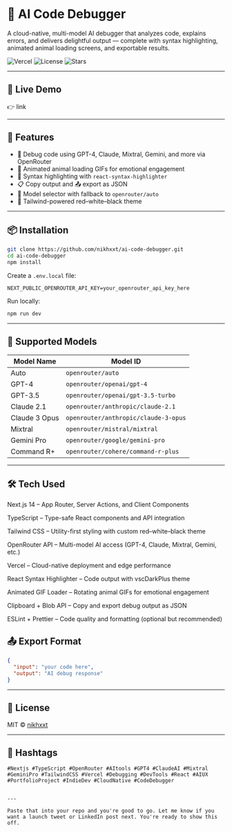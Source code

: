 # 🧠 AI Code Debugger
A cloud-native, multi-model AI debugger that analyzes code, explains errors, and delivers delightful output — complete with syntax highlighting, animated animal loading screens, and exportable results.

![Vercel](https://img.shields.io/badge/Hosted%20on-Vercel-black?logo=vercel)
![License](https://img.shields.io/github/license/nikhxxt/ai-code-debugger)
![Stars](https://img.shields.io/github/stars/nikhxxt/ai-code-debugger?style=social)

---

## 🔗 Live Demo

👉 link

---

## 🚀 Features

- 🧠 Debug code using GPT-4, Claude, Mixtral, Gemini, and more via OpenRouter  
- 🐾 Animated animal loading GIFs for emotional engagement  
- 🎨 Syntax highlighting with `react-syntax-highlighter`  
- 📋 Copy output and 📤 export as JSON  
- 🧪 Model selector with fallback to `openrouter/auto`  
- 💅 Tailwind-powered red–white–black theme  

---

## 📦 Installation

```bash
git clone https://github.com/nikhxxt/ai-code-debugger.git
cd ai-code-debugger
npm install
```

Create a `.env.local` file:

```env
NEXT_PUBLIC_OPENROUTER_API_KEY=your_openrouter_api_key_here
```

Run locally:

```bash
npm run dev
```

---

## 🧩 Supported Models

| Model Name     | Model ID                             |
|----------------|--------------------------------------|
| Auto           | `openrouter/auto`                    |
| GPT-4          | `openrouter/openai/gpt-4`            |
| GPT-3.5        | `openrouter/openai/gpt-3.5-turbo`    |
| Claude 2.1     | `openrouter/anthropic/claude-2.1`    |
| Claude 3 Opus  | `openrouter/anthropic/claude-3-opus` |
| Mixtral        | `openrouter/mistral/mixtral`         |
| Gemini Pro     | `openrouter/google/gemini-pro`       |
| Command R+     | `openrouter/cohere/command-r-plus`   |

---

## 🛠️ Tech Used

Next.js 14 – App Router, Server Actions, and Client Components

TypeScript – Type-safe React components and API integration

Tailwind CSS – Utility-first styling with custom red–white–black theme

OpenRouter API – Multi-model AI access (GPT-4, Claude, Mixtral, Gemini, etc.)

Vercel – Cloud-native deployment and edge performance

React Syntax Highlighter – Code output with vscDarkPlus theme

Animated GIF Loader – Rotating animal GIFs for emotional engagement

Clipboard + Blob API – Copy and export debug output as JSON

ESLint + Prettier – Code quality and formatting (optional but recommended)

## 📤 Export Format

```json
{
  "input": "your code here",
  "output": "AI debug response"
}
```

---

## 📄 License

MIT © [nikhxxt](https://github.com/nikhxxt)

---

## 📣 Hashtags

```
#Nextjs #TypeScript #OpenRouter #AItools #GPT4 #ClaudeAI #Mixtral #GeminiPro #TailwindCSS #Vercel #Debugging #DevTools #React #AIUX #PortfolioProject #IndieDev #CloudNative #CodeDebugger
```
```

---

Paste that into your repo and you're good to go. Let me know if you want a launch tweet or LinkedIn post next. You're ready to show this off.


